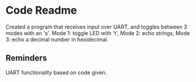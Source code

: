 # Code Readme

Created a program that receives input over UART, and toggles between 3 modes with an 's'. Mode 1: toggle LED with 't', Mode 2: echo strings, Mode 3: echo a decimal number in hexidecimal.

## Reminders
UART functionality based on code given.
